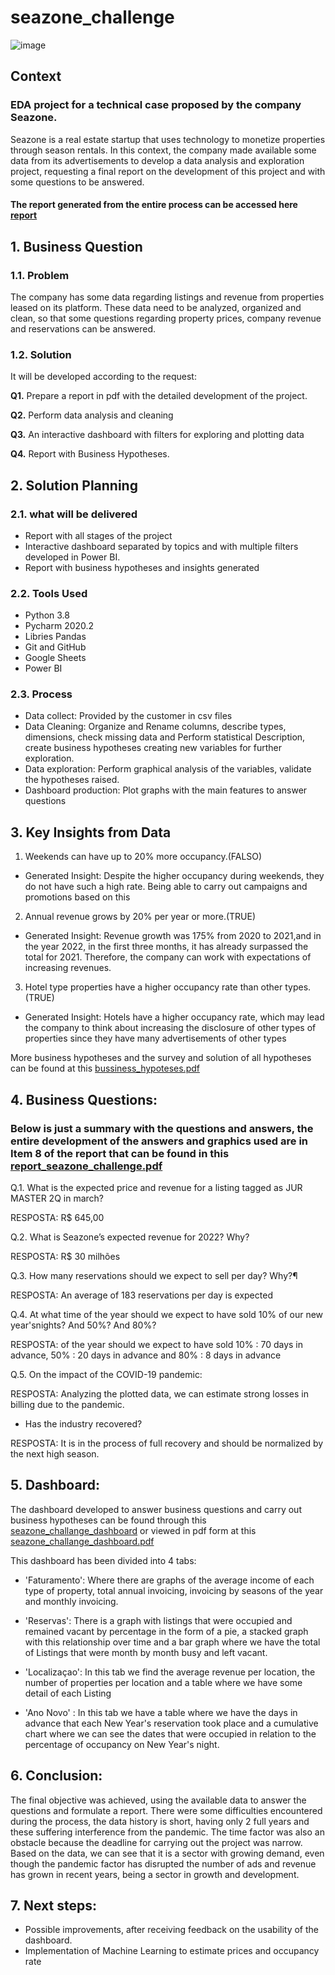 # seazone_challenge
![image](https://user-images.githubusercontent.com/94136773/164302391-3e35882e-acfe-45bd-a44f-cb98d6cb5c85.png)


## Context
### EDA project for a technical case proposed by the company Seazone.

Seazone is a real estate startup that uses technology to monetize properties through season rentals. 
In this context, the company made available some data from its advertisements to develop a data analysis and exploration project, requesting a final report on the development of this project and with some questions to be answered.
#### The report generated from the entire process can be accessed here [report](https://github.com/LucasAsilveira/seazone_challenge/blob/main/report_seazone_challenge.pdf)

## 1. Business Question

### 1.1. Problem

The company has some data regarding listings and revenue from properties leased on its platform.
These data need to be analyzed, organized and clean, so that some questions regarding property prices, company revenue and reservations can be answered.



 
### 1.2. Solution

It will be developed according to the request:

<b>Q1.</b> Prepare a report in pdf with the detailed development of the project.

<b>Q2.</b> Perform data analysis and cleaning

<b>Q3.</b> An interactive dashboard with filters for exploring and plotting data

<b>Q4.</b> Report with Business Hypotheses.

## 2. Solution Planning

### 2.1. what will be delivered

- Report with all stages of the project
- Interactive dashboard separated by topics and with multiple filters developed in Power BI.
- Report with business hypotheses and insights generated

### 2.2. Tools Used

- Python 3.8 
- Pycharm 2020.2
- Libries Pandas
- Git and GitHub
- Google Sheets
- Power BI 


### 2.3. Process

- Data collect: Provided by the customer in csv files
- Data Cleaning: Organize and Rename columns, describe types, dimensions, check missing data and Perform statistical Description, create business hypotheses creating new variables for further exploration.
- Data exploration: Perform graphical analysis of the variables, validate the hypotheses raised.
- Dashboard production: Plot graphs with the main features to answer questions

## 3. Key Insights from Data

1. Weekends can have up to 20% more occupancy.(FALSO)
- Generated Insight: Despite the higher occupancy during weekends, they do not have such a high rate. Being able to carry out campaigns and promotions based on this

2. Annual revenue grows by 20% per year or more.(TRUE)
- Generated Insight: Revenue growth was 175% from 2020 to 2021,and in the year 2022, in the first three months, it has already surpassed the total for 2021. Therefore, the company can work with expectations of increasing revenues.

3. Hotel type properties have a higher occupancy rate than other types.(TRUE)
- Generated Insight: Hotels have a higher occupancy rate, which may lead the company to think about increasing the disclosure of other types of properties since they have many advertisements of other types

More business hypotheses and the survey and solution of all hypotheses can be found at this [bussiness_hypoteses.pdf](https://github.com/LucasAsilveira/seazone_challenge/blob/main/bussiness_hypoteses.pdf) 

## 4. Business Questions:
### Below is just a summary with the questions and answers, the entire development of the answers and graphics used are in Item 8 of the report that can be found in this [report_seazone_challenge.pdf](https://github.com/LucasAsilveira/seazone_challenge/blob/main/report_seazone_challenge.pdf)


Q.1. What is the expected price and revenue for a listing tagged as JUR MASTER 2Q in march?

RESPOSTA: R$ 645,00

Q.2. What is Seazone’s expected revenue for 2022? Why?

RESPOSTA: R$ 30 milhões

Q.3. How many reservations should we expect to sell per day? Why?¶

RESPOSTA: An average of 183 reservations per day is expected

Q.4. At what time of the year should we expect to have sold 10% of our new year'snights? And
50%? And 80%?

RESPOSTA: of the year should we expect to have sold 10% : 70 days in advance,
50% : 20 days in advance and 80% : 8 days in advance


Q.5. On the impact of the COVID-19 pandemic:

RESPOSTA: Analyzing the plotted data, we can estimate strong losses in billing due to the
pandemic.

- Has the industry recovered?

RESPOSTA: It is in the process of full recovery and should be normalized by the next high
season.

## 5. Dashboard:

The dashboard developed to answer business questions and carry out business hypotheses can be found through this [seazone_challange_dashboard](https://app.powerbi.com/view?r=eyJrIjoiMjA0Y2FmMDQtY2M0NC00MTkzLWEzZDctMTZmYjliZWJhMDZlIiwidCI6Ijc1ZDUwYjU2LWY2YWUtNDUzZS1hZGU2LTc3OThmODM1ZTAwZiJ9) or viewed in pdf form at this [seazone_challange_dashboard.pdf](https://github.com/LucasAsilveira/seazone_challenge/blob/main/power_bi_project/seazone_challange_dashboard.pdf)

This dashboard has been divided into 4 tabs:

- 'Faturamento': Where there are graphs of the average income of each type of property, total annual invoicing, invoicing by seasons of the year and monthly invoicing.

- 'Reservas': There is a graph with listings that were occupied and remained vacant by percentage in the form of a pie, a stacked graph with this relationship over time and a bar graph where we have the total of Listings that were month by month busy and left vacant.

- 'Localizaçao': In this tab we find the average revenue per location, the number of properties per location and a table where we have some detail of each Listing

- 'Ano Novo' : In this tab we have a table where we have the days in advance that each New Year's reservation took place and a cumulative chart where we can see the dates that were occupied in relation to the percentage of occupancy on New Year's night.

## 6. Conclusion:

 The final objective was achieved, using the available data to answer the questions and formulate a report. There were some difficulties encountered during the process, the data history is short, having only 2 full years and these suffering interference from the pandemic. The time factor was also an obstacle because the deadline for carrying out the project was narrow.
 Based on the data, we can see that it is a sector with growing demand, even though the pandemic factor has disrupted the number of ads and revenue has grown in recent years, being a sector in growth and development.
 

## 7. Next steps:

- Possible improvements, after receiving feedback on the usability of the dashboard. 
- Implementation of Machine Learning to estimate prices and occupancy rate 








